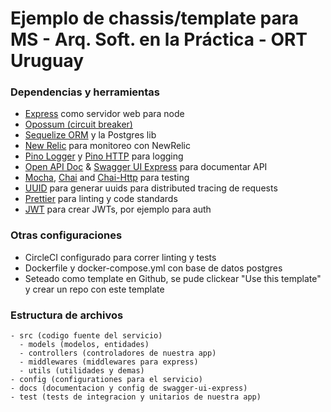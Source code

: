 # Ejemplo de chassis/template para MS - Arq. Soft. en la Práctica - ORT Uruguay

### Dependencias y herramientas
- [Express](https://expressjs.com/es/) como servidor web para node
- [Opossum (circuit breaker)](https://github.com/nodeshift/opossum)
- [Sequelize ORM](https://sequelize.org/) y la Postgres lib
- [New Relic](https://github.com/newrelic/node-newrelic) para monitoreo con NewRelic
- [Pino Logger](https://github.com/pinojs/pino) y [Pino HTTP](https://www.npmjs.com/package/pino-http) para logging
- [Open API Doc](https://swagger.io/specification/) & [Swagger UI Express](https://www.npmjs.com/package/swagger-ui-express) para documentar API
- [Mocha](https://mochajs.org/), [Chai](https://www.chaijs.com/) and [Chai-Http](https://www.chaijs.com/plugins/chai-http/) para testing
- [UUID](https://www.npmjs.com/package/uuid) para generar uuids para distributed tracing de requests
- [Prettier](https://prettier.io/docs/en/install.html) para linting y code standards
- [JWT](https://www.npmjs.com/package/jsonwebtoken) para crear JWTs, por ejemplo para auth

### Otras configuraciones
- CircleCI configurado para correr linting y tests
- Dockerfile y docker-compose.yml con base de datos postgres
- Seteado como template en Github, se pude clickear "Use this template" y crear un repo con este template

### Estructura de archivos
```
- src (codigo fuente del servicio)
  - models (modelos, entidades)
  - controllers (controladores de nuestra app)
  - middlewares (middlewares para express)
  - utils (utilidades y demas)
- config (configurationes para el servicio)
- docs (documentacion y config de swagger-ui-express)
- test (tests de integracion y unitarios de nuestra app)
```
